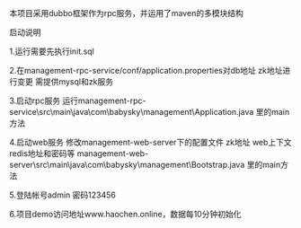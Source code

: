 本项目采用dubbo框架作为rpc服务，并运用了maven的多模块结构

启动说明

1.运行需要先执行init.sql

2.在management-rpc-service/conf/application.properties对db地址 zk地址进行变更 需提供mysql和zk服务

3.启动rpc服务 运行management-rpc-service\src\main\java\com\babysky\management\Application.java 里的main方法

4.启动web服务 修改management-web-server下的配置文件 zk地址 web上下文 redis地址和密码等 management-web-server\src\main\java\com\babysky\management\Bootstrap.java 里的main方法

5.登陆帐号admin 密码123456

6.项目demo访问地址www.haochen.online，数据每10分钟初始化
